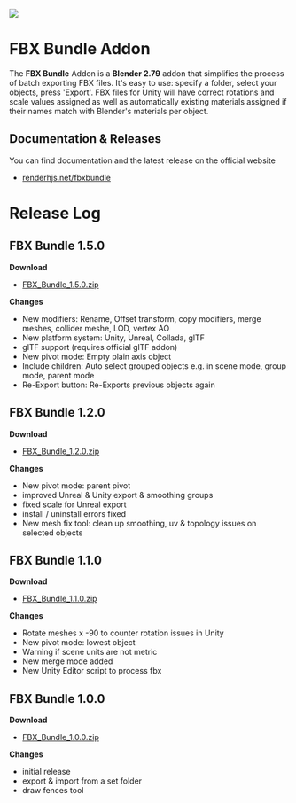 

![](https://farm2.staticflickr.com/1775/43061827304_ef4d3f99be_o.png)

# FBX Bundle Addon #

The **FBX Bundle** Addon is a **Blender 2.79** addon that simplifies the process of batch exporting FBX files. It's easy to use: specify a folder, select your objects, press 'Export'. FBX files for Unity will have correct rotations and scale values assigned as well as automatically existing materials assigned if their names match with Blender's materials per object.

## Documentation & Releases ##
You can find documentation and the latest release on the official website

* [renderhjs.net/fbxbundle](http://renderhjs.net/fbxbundle)


# Release Log #

## FBX Bundle 1.5.0 ##

**Download**

* [FBX_Bundle_1.5.0.zip](http://renderhjs.net/fbxbundle/download/FBX_Bundle_1.5.0.zip)

**Changes**

* New modifiers: Rename, Offset transform, copy modifiers, merge meshes, collider meshe, LOD, vertex AO
* New platform system: Unity, Unreal, Collada, glTF
* glTF support (requires official glTF addon)
* New pivot mode: Empty plain axis object
* Include children: Auto select grouped objects e.g. in scene mode, group mode, parent mode
* Re-Export button: Re-Exports previous objects again

## FBX Bundle 1.2.0 ##

**Download**

* [FBX_Bundle_1.2.0.zip](http://renderhjs.net/fbxbundle/download/FBX_Bundle_1.2.0.zip)

**Changes**

* New pivot mode: parent pivot
* improved Unreal & Unity export & smoothing groups
* fixed scale for Unreal export
* install / uninstall errors fixed
* New mesh fix tool: clean up smoothing, uv & topology issues on selected objects

## FBX Bundle 1.1.0 ##

**Download**

* [FBX_Bundle_1.1.0.zip](http://renderhjs.net/fbxbundle/download/FBX_Bundle_1.1.0.zip)

**Changes**

* Rotate meshes x -90 to counter rotation issues in Unity
* New pivot mode: lowest object
* Warning if scene units are not metric
* New merge mode added
* New Unity Editor script to process fbx 

## FBX Bundle 1.0.0 ##

**Download**

* [FBX_Bundle_1.0.0.zip](http://renderhjs.net/fbxbundle/download/FBX_Bundle_1.0.0.zip)

**Changes**

* initial release
* export & import from a set folder
* draw fences tool